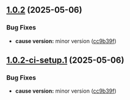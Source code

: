 ## [1.0.2](https://github.com/TechnologyEnhancedLearning/TELBlazor/compare/v1.0.1...v1.0.2) (2025-05-06)


### Bug Fixes

* **cause version:** minor version ([cc9b39f](https://github.com/TechnologyEnhancedLearning/TELBlazor/commit/cc9b39f053df98276c142f5e9e3849a8583dc9ea))

## [1.0.2-ci-setup.1](https://github.com/TechnologyEnhancedLearning/TELBlazor/compare/v1.0.1...v1.0.2-ci-setup.1) (2025-05-06)


### Bug Fixes

* **cause version:** minor version ([cc9b39f](https://github.com/TechnologyEnhancedLearning/TELBlazor/commit/cc9b39f053df98276c142f5e9e3849a8583dc9ea))

